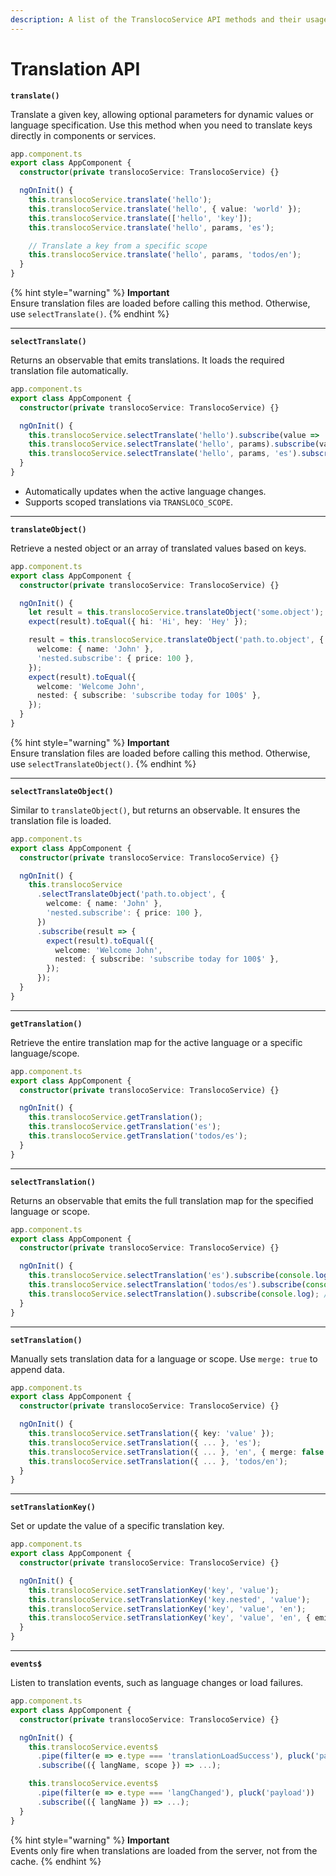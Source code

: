 ```yaml
---
description: A list of the TranslocoService API methods and their usages
---
```


# Translation API

**`translate()`**

Translate a given key, allowing optional parameters for dynamic values or language specification. Use this method when you need to translate keys directly in components or services.

```typescript
app.component.ts
export class AppComponent {
  constructor(private translocoService: TranslocoService) {}

  ngOnInit() {
    this.translocoService.translate('hello');
    this.translocoService.translate('hello', { value: 'world' });
    this.translocoService.translate(['hello', 'key']);
    this.translocoService.translate('hello', params, 'es');

    // Translate a key from a specific scope
    this.translocoService.translate('hello', params, 'todos/en');
  }
}
```

{% hint style="warning" %}
**Important**\
Ensure translation files are loaded before calling this method. Otherwise, use `selectTranslate()`.
{% endhint %}

***

**`selectTranslate()`**

Returns an observable that emits translations. It loads the required translation file automatically.

```typescript
app.component.ts
export class AppComponent {
  constructor(private translocoService: TranslocoService) {}

  ngOnInit() {
    this.translocoService.selectTranslate('hello').subscribe(value => ...);
    this.translocoService.selectTranslate('hello', params).subscribe(value => ...);
    this.translocoService.selectTranslate('hello', params, 'es').subscribe(value => ...);
  }
}
```

* Automatically updates when the active language changes.
* Supports scoped translations via `TRANSLOCO_SCOPE`.

***

**`translateObject()`**

Retrieve a nested object or an array of translated values based on keys.

```typescript
app.component.ts
export class AppComponent {
  constructor(private translocoService: TranslocoService) {}

  ngOnInit() {
    let result = this.translocoService.translateObject('some.object');
    expect(result).toEqual({ hi: 'Hi', hey: 'Hey' });

    result = this.translocoService.translateObject('path.to.object', {
      welcome: { name: 'John' },
      'nested.subscribe': { price: 100 },
    });
    expect(result).toEqual({
      welcome: 'Welcome John',
      nested: { subscribe: 'subscribe today for 100$' },
    });
  }
}
```

{% hint style="warning" %}
**Important**\
Ensure translation files are loaded before calling this method. Otherwise, use `selectTranslateObject()`.
{% endhint %}

***

**`selectTranslateObject()`**

Similar to `translateObject()`, but returns an observable. It ensures the translation file is loaded.

```typescript
app.component.ts
export class AppComponent {
  constructor(private translocoService: TranslocoService) {}

  ngOnInit() {
    this.translocoService
      .selectTranslateObject('path.to.object', {
        welcome: { name: 'John' },
        'nested.subscribe': { price: 100 },
      })
      .subscribe(result => {
        expect(result).toEqual({
          welcome: 'Welcome John',
          nested: { subscribe: 'subscribe today for 100$' },
        });
      });
  }
}
```

***

**`getTranslation()`**

Retrieve the entire translation map for the active language or a specific language/scope.

```typescript
app.component.ts
export class AppComponent {
  constructor(private translocoService: TranslocoService) {}

  ngOnInit() {
    this.translocoService.getTranslation();
    this.translocoService.getTranslation('es');
    this.translocoService.getTranslation('todos/es');
  }
}
```

***

**`selectTranslation()`**

Returns an observable that emits the full translation map for the specified language or scope.

```typescript
app.component.ts
export class AppComponent {
  constructor(private translocoService: TranslocoService) {}

  ngOnInit() {
    this.translocoService.selectTranslation('es').subscribe(console.log);
    this.translocoService.selectTranslation('todos/es').subscribe(console.log);
    this.translocoService.selectTranslation().subscribe(console.log); // Updates on language change
  }
}
```

***

**`setTranslation()`**

Manually sets translation data for a language or scope. Use `merge: true` to append data.

```typescript
app.component.ts
export class AppComponent {
  constructor(private translocoService: TranslocoService) {}

  ngOnInit() {
    this.translocoService.setTranslation({ key: 'value' });
    this.translocoService.setTranslation({ ... }, 'es');
    this.translocoService.setTranslation({ ... }, 'en', { merge: false });
    this.translocoService.setTranslation({ ... }, 'todos/en');
  }
}
```

***

**`setTranslationKey()`**

Set or update the value of a specific translation key.

```typescript
app.component.ts
export class AppComponent {
  constructor(private translocoService: TranslocoService) {}

  ngOnInit() {
    this.translocoService.setTranslationKey('key', 'value');
    this.translocoService.setTranslationKey('key.nested', 'value');
    this.translocoService.setTranslationKey('key', 'value', 'en');
    this.translocoService.setTranslationKey('key', 'value', 'en', { emitChange: false });
  }
}
```

***

**`events$`**

Listen to translation events, such as language changes or load failures.

```typescript
app.component.ts
export class AppComponent {
  constructor(private translocoService: TranslocoService) {}

  ngOnInit() {
    this.translocoService.events$
      .pipe(filter(e => e.type === 'translationLoadSuccess'), pluck('payload'))
      .subscribe(({ langName, scope }) => ...);

    this.translocoService.events$
      .pipe(filter(e => e.type === 'langChanged'), pluck('payload'))
      .subscribe(({ langName }) => ...);
  }
}
```

{% hint style="warning" %}
**Important**\
Events only fire when translations are loaded from the server, not from the cache.
{% endhint %}

